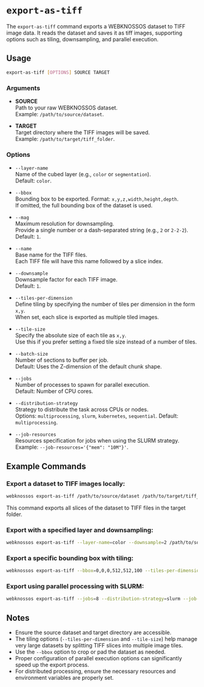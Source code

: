 # `export-as-tiff`

The `export-as-tiff` command exports a WEBKNOSSOS dataset to TIFF image data. It reads the dataset and saves it as tiff images, supporting options such as tiling, downsampling, and parallel execution.

## Usage

```bash
export-as-tiff [OPTIONS] SOURCE TARGET
```

### Arguments

- **SOURCE**  
    Path to your raw WEBKNOSSOS dataset.  
    Example: `/path/to/source/dataset`.

- **TARGET**  
    Target directory where the TIFF images will be saved.  
    Example: `/path/to/target/tiff_folder`.

### Options

- `--layer-name`  
    Name of the cubed layer (e.g., `color` or `segmentation`).  
    Default: `color`.

- `--bbox`  
    Bounding box to be exported. Format: `x,y,z,width,height,depth`.  
    If omitted, the full bounding box of the dataset is used.

- `--mag`  
    Maximum resolution for downsampling.  
    Provide a single number or a dash-separated string (e.g., `2` or `2-2-2`).  
    Default: `1`.

- `--name`  
    Base name for the TIFF files.  
    Each TIFF file will have this name followed by a slice index.

- `--downsample`  
    Downsample factor for each TIFF image.  
    Default: `1`.

- `--tiles-per-dimension`  
    Define tiling by specifying the number of tiles per dimension in the form `x,y`.  
    When set, each slice is exported as multiple tiled images.

- `--tile-size`  
    Specify the absolute size of each tile as `x,y`.  
    Use this if you prefer setting a fixed tile size instead of a number of tiles.

- `--batch-size`  
    Number of sections to buffer per job.  
    Default: Uses the Z-dimension of the default chunk shape.

- `--jobs`  
    Number of processes to spawn for parallel execution.  
    Default: Number of CPU cores.

- `--distribution-strategy`  
    Strategy to distribute the task across CPUs or nodes.  
    Options: `multiprocessing`, `slurm`, `kubernetes`, `sequential`. 
    Default: `multiprocessing`.

- `--job-resources`  
    Resources specification for jobs when using the SLURM strategy.  
    Example: `--job-resources='{"mem": "10M"}'`.

## Example Commands

### Export a dataset to TIFF images locally:
```bash
webknossos export-as-tiff /path/to/source/dataset /path/to/target/tiff_folder
```
This command exports all slices of the dataset to TIFF files in the target folder.

### Export with a specified layer and downsampling:
```bash
webknossos export-as-tiff --layer-name=color --downsample=2 /path/to/source/dataset /path/to/target/tiff_folder
```

### Export a specific bounding box with tiling:
```bash
webknossos export-as-tiff --bbox=0,0,0,512,512,100 --tiles-per-dimension=4,4 /path/to/source/dataset /path/to/target/tiff_folder
```

### Export using parallel processing with SLURM:
```bash
webknossos export-as-tiff --jobs=8 --distribution-strategy=slurm --job-resources='{"mem": "10M"}' /path/to/source/dataset /path/to/target/tiff_folder
```

## Notes

- Ensure the source dataset and target directory are accessible.
- The tiling options (`--tiles-per-dimension` and `--tile-size`) help manage very large datasets by splitting TIFF slices into multiple image tiles.
- Use the `--bbox` option to crop or pad the dataset as needed.
- Proper configuration of parallel execution options can significantly speed up the export process.
- For distributed processing, ensure the necessary resources and environment variables are properly set.
